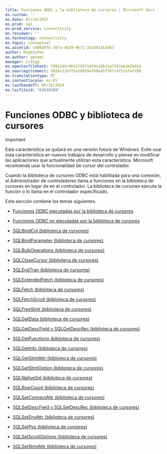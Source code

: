 ```yaml
---
title: Funciones ODBC y la biblioteca de cursores | Microsoft Docs
ms.custom: ''
ms.date: 01/19/2017
ms.prod: sql
ms.prod_service: connectivity
ms.reviewer: ''
ms.technology: connectivity
ms.topic: conceptual
ms.assetid: c609d0fb-787a-4b39-9673-332d411b3d63
author: MightyPen
ms.author: genemi
manager: craigg
ms.openlocfilehash: 79911ddc901575571d791d2b31a7287ab1b2b915
ms.sourcegitcommit: 3026c22b7fba19059a769ea5f367c4f51efaf286
ms.translationtype: MT
ms.contentlocale: es-ES
ms.lasthandoff: 06/15/2019
ms.locfileid: "63018389"
---
```

# <a name="odbc-functions-and-the-cursor-library"></a>Funciones ODBC y biblioteca de cursores
> [!IMPORTANT]  
>  Esta característica se quitará en una versión futura de Windows. Evite usar esta característica en nuevos trabajos de desarrollo y piense en modificar las aplicaciones que actualmente utilizan esta característica. Microsoft recomienda usar la funcionalidad de cursor del controlador.  
  
 Cuando la biblioteca de cursores ODBC está habilitada para una conexión, el Administrador de controladores llama a funciones en la biblioteca de cursores en lugar de en el controlador. La biblioteca de cursores ejecuta la función o lo llama en el controlador especificado.  
  
 Esta sección contiene los temas siguientes.  
  
-   [Funciones ODBC ejecutadas por la biblioteca de cursores](../../../odbc/reference/appendixes/odbc-functions-executed-by-the-cursor-library.md)  
  
-   [Funciones ODBC no ejecutadas por la biblioteca de cursores](../../../odbc/reference/appendixes/odbc-functions-not-executed-by-the-cursor-library.md)  
  
-   [SQLBindCol (biblioteca de cursores)](../../../odbc/reference/appendixes/sqlbindcol-cursor-library.md)  
  
-   [SQLBindParameter (biblioteca de cursores)](../../../odbc/reference/appendixes/sqlbindparameter-cursor-library.md)  
  
-   [SQLBulkOperations (biblioteca de cursores)](../../../odbc/reference/appendixes/sqlbulkoperations-and-the-cursor-library.md)  
  
-   [SQLCloseCursor (biblioteca de cursores)](../../../odbc/reference/appendixes/sqlclosecursor-odbc.md)  
  
-   [SQLEndTran (biblioteca de cursores)](../../../odbc/reference/appendixes/sqlendtran-cursor-library.md)  
  
-   [SQLExtendedFetch (biblioteca de cursores)](../../../odbc/reference/appendixes/sqlextendedfetch-cursor-library.md)  
  
-   [SQLFetch (biblioteca de cursores)](../../../odbc/reference/appendixes/sqlfetch-cursor-library.md)  
  
-   [SQLFetchScroll (biblioteca de cursores)](../../../odbc/reference/appendixes/sqlfetchscroll-cursor-library.md)  
  
-   [SQLFreeStmt (biblioteca de cursores)](../../../odbc/reference/appendixes/sqlfreestmt-cursor-library.md)  
  
-   [SQLGetData (biblioteca de cursores)](../../../odbc/reference/appendixes/sqlgetdata-cursor-library.md)  
  
-   [SQLGetDescField y SQLGetDescRec (biblioteca de cursores)](../../../odbc/reference/appendixes/sqlgetdescfield-and-sqlgetdescrec-cursor-library.md)  
  
-   [SQLGetFunctions (biblioteca de cursores)](../../../odbc/reference/appendixes/sqlgetfunctions-cursor-library.md)  
  
-   [SQLGetInfo (biblioteca de cursores)](../../../odbc/reference/appendixes/sqlgetinfo-cursor-library.md)  
  
-   [SQLGetStmtAttr (biblioteca de cursores)](../../../odbc/reference/appendixes/sqlgetstmtattr-cursor-library.md)  
  
-   [SQLGetStmtOption (biblioteca de cursores)](../../../odbc/reference/appendixes/sqlgetstmtoption-cursor-library.md)  
  
-   [SQLNativeSql (biblioteca de cursores)](../../../odbc/reference/appendixes/sqlnativesql-cursor-library.md)  
  
-   [SQLRowCount (biblioteca de cursores)](../../../odbc/reference/appendixes/sqlrowcount-cursor-library.md)  
  
-   [SQLSetConnectAttr (biblioteca de cursores)](../../../odbc/reference/appendixes/sqlsetconnectattr-cursor-library.md)  
  
-   [SQLSetDescField y SQLSetDescRec (biblioteca de cursores)](../../../odbc/reference/appendixes/sqlsetdescfield-and-sqlsetdescrec-cursor-library.md)  
  
-   [SQLSetEnvAttr (biblioteca de cursores)](../../../odbc/reference/appendixes/sqlsetenvattr-and-the-cursor-library.md)  
  
-   [SQLSetPos (biblioteca de cursores)](../../../odbc/reference/appendixes/sqlsetpos-cursor-library.md)  
  
-   [SQLSetScrollOptions (biblioteca de cursores)](../../../odbc/reference/appendixes/sqlsetscrolloptions-cursor-library.md)  
  
-   [SQLSetStmtAttr (biblioteca de cursores)](../../../odbc/reference/appendixes/sqlsetstmtattr-cursor-library.md)
